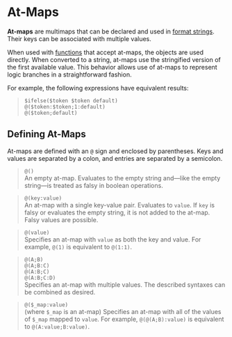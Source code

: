 # At-Maps

**At-maps** are multimaps that can be declared and used in [format strings](./index.md).
Their keys can be associated with multiple values.

When used with [functions](./functions.md#section-at-map) that accept at-maps, the objects are used directly. When converted to a string, at-maps use the stringified version of the first available value. This behavior allows use of at-maps to represent logic branches in a straightforward fashion.

For example, the following expressions have equivalent results:

> `$ifelse($token $token default)`  
> `@($token:$token;1:default)`  
> `@($token;default)`

## Defining At-Maps

At-maps are defined with an `@` sign and enclosed by parentheses.
Keys and values are separated by a colon, and entries are separated by a semicolon.

> `@()`  
> An empty at-map.
> Evaluates to the empty string and—like the empty string—is treated as falsy in boolean operations.

> `@(key:value)`  
> An at-map with a single key-value pair.
> Evaluates to `value`.
> If `key` is falsy or evaluates the empty string, it is not added to the at-map.
> Falsy values are possible.

> `@(value)`  
> Specifies an at-map with `value` as both the key and value.
> For example, `@(1)` is equivalent to `@(1:1)`.

> `@(A;B)`  
> `@(A;B:C)`  
> `@(A:B;C)`  
> `@(A:B;C:D)`  
> Specifies an at-map with multiple values.
> The described syntaxes can be combined as desired.

> `@($_map:value)`  
> (where `$_map` is an at-map) Specifies an at-map with all of the values of `$_map` mapped to `value`.
> For example, `@(@(A;B):value)` is equivalent to `@(A:value;B:value)`.
